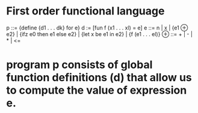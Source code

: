 # First order functional language
p ::= {define {d1 . . . dk} for e} 
d := [fun f (x1 . . . xl) = e] 
e ::= n 
   | x 
   | {e1 ⊕ e2} 
   | {ifz e0 then e1 else e2} 
   | {let x be e1 in e2} 
   | {f (e1 . . . el)} 
⊕ ::= + | - | * | <=
# program p consists of global function definitions (d) that allow us to compute the value of expression e.
